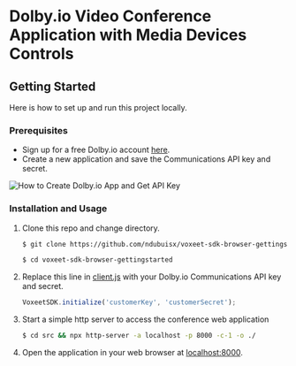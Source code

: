 # Dolby.io Video Conference Application with Media Devices Controls

## Getting Started

Here is how to set up and run this project locally.

### Prerequisites
* Sign up for a free Dolby.io account [here](https://dashboard.dolby.io/).
* Create a new application and save the Communications API key and secret.

![How to Create Dolby.io App and Get API Key](https://imgur.com/VKvQRio.gif)

### Installation and Usage
1. Clone this repo and change directory.
    ```sh
    $ git clone https://github.com/ndubuisx/voxeet-sdk-browser-gettingstarted

    $ cd voxeet-sdk-browser-gettingstarted
    ```
    
2. Replace this line in [client.js](./src/scripts/client.js) with your Dolby.io Communications API key and secret.
    ```js
    VoxeetSDK.initialize('customerKey', 'customerSecret');
    ```
    
3. Start a simple http server to access the conference web application
    ```sh
    $ cd src && npx http-server -a localhost -p 8000 -c-1 -o ./

4. Open the application in your web browser at [localhost:8000](http://localhost:8000).